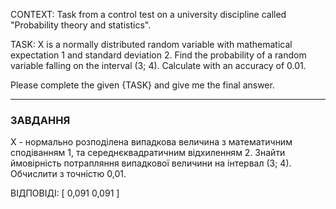 CONTEXT:
Task from a control test on a university discipline called "Probability theory and statistics".

TASK:
X is a normally distributed random variable with mathematical expectation 1 and standard deviation 2. Find the probability of a random variable falling on the interval (3; 4). Calculate with an accuracy of 0.01.

Please complete the given {TASK} and give me the final answer.

---

### ЗАВДАННЯ

Х - нормально розподілена випадкова величина з математичним сподіванням 1, та середнєквадратичним відхиленням 2. Знайти ймовірність потрапляння випадкової величини на інтервал (3; 4). Обчислити з точністю 0,01.

ВІДПОВІДІ: [
0,091
0,091
]
